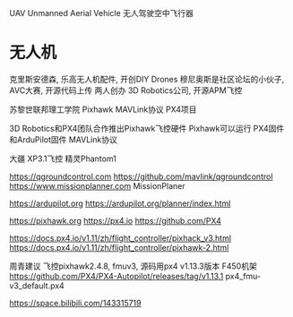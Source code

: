 





UAV Unmanned Aerial Vehicle 无人驾驶空中飞行器







# 无人机




克里斯安德森, 乐高无人机配件, 开创DIY Drones
穆尼奥斯是社区论坛的小伙子, AVC大赛, 开源代码上传
两人创办 3D Robotics公司, 开源APM飞控

苏黎世联邦理工学院 Pixhawk MAVLink协议 PX4项目

3D Robotics和PX4团队合作推出Pixhawk飞控硬件
Pixhawk可以运行 PX4固件和ArduPilot固件 MAVLink协议

大疆 XP3.1飞控 精灵Phantom1

https://qgroundcontrol.com
https://github.com/mavlink/qgroundcontrol
https://www.missionplanner.com MissionPlaner


https://ardupilot.org
https://ardupilot.org/planner/index.html

https://pixhawk.org
https://px4.io
https://github.com/PX4


https://docs.px4.io/v1.11/zh/flight_controller/pixhack_v3.html
https://docs.px4.io/v1.11/zh/flight_controller/pixhawk-2.html




周青建议 飞控pixhawk2.4.8, fmuv3, 源码用px4 v1.13.3版本 F450机架
https://github.com/PX4/PX4-Autopilot/releases/tag/v1.13.1 px4_fmu-v3_default.px4

https://space.bilibili.com/143315719









